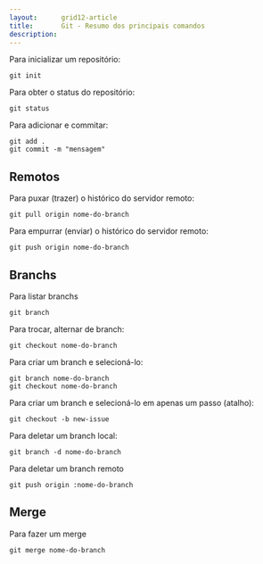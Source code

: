 ```yaml
---
layout:      grid12-article
title:       Git - Resumo dos principais comandos
description: 
---
```


Para inicializar um repositório:

    git init


Para obter o status do repositório:

    git status

Para adicionar e commitar:

    git add .
    git commit -m "mensagem"


Remotos
---

Para puxar (trazer) o histórico do servidor remoto:

    git pull origin nome-do-branch

Para empurrar (enviar) o histórico do servidor remoto:

    git push origin nome-do-branch


Branchs
---

Para listar branchs

    git branch

Para trocar, alternar de branch:

    git checkout nome-do-branch

Para criar um branch e selecioná-lo:

    git branch nome-do-branch
    git checkout nome-do-branch

Para criar um branch e selecioná-lo em apenas um passo (atalho):

    git checkout -b new-issue

Para deletar um branch local:

    git branch -d nome-do-branch

Para deletar um branch remoto

    git push origin :nome-do-branch


Merge
---

Para fazer um merge

    git merge nome-do-branch

